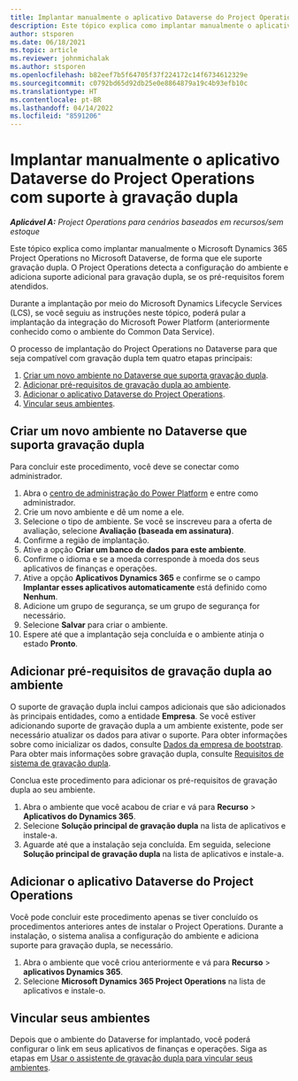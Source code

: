 ```yaml
---
title: Implantar manualmente o aplicativo Dataverse do Project Operations com suporte à gravação dupla
description: Este tópico explica como implantar manualmente o aplicativo Dataverse do Project Operations para que ele suporte gravação dupla.
author: stsporen
ms.date: 06/18/2021
ms.topic: article
ms.reviewer: johnmichalak
ms.author: stsporen
ms.openlocfilehash: b82eef7b5f64705f37f224172c14f6734612329e
ms.sourcegitcommit: c0792bd65d92db25e0e8864879a19c4b93efb10c
ms.translationtype: HT
ms.contentlocale: pt-BR
ms.lasthandoff: 04/14/2022
ms.locfileid: "8591206"
---
```

# <a name="manually-deploy-the-project-operations-dataverse-app-with-dual-write-support"></a>Implantar manualmente o aplicativo Dataverse do Project Operations com suporte à gravação dupla

_**Aplicável A:** Project Operations para cenários baseados em recursos/sem estoque_

Este tópico explica como implantar manualmente o Microsoft Dynamics 365 Project Operations no Microsoft Dataverse, de forma que ele suporte gravação dupla. O Project Operations detecta a configuração do ambiente e adiciona suporte adicional para gravação dupla, se os pré-requisitos forem atendidos.

Durante a implantação por meio do Microsoft Dynamics Lifecycle Services (LCS), se você seguiu as instruções neste tópico, poderá pular a implantação da integração do Microsoft Power Platform (anteriormente conhecido como o ambiente do Common Data Service).

O processo de implantação do Project Operations no Dataverse para que seja compatível com gravação dupla tem quatro etapas principais:

1. [Criar um novo ambiente no Dataverse que suporta gravação dupla](#create).
2. [Adicionar pré-requisitos de gravação dupla ao ambiente](#prerequisites).
3. [Adicionar o aplicativo Dataverse do Project Operations](#dataverse).
4. [Vincular seus ambientes](#link).

## <a name="create-a-new-environment-in-dataverse-that-supports-dual-write"></a><a name="create"></a>Criar um novo ambiente no Dataverse que suporta gravação dupla

Para concluir este procedimento, você deve se conectar como administrador.

1. Abra o [centro de administração do Power Platform](https://admin.powerplatform.com) e entre como administrador.
2. Crie um novo ambiente e dê um nome a ele.
3. Selecione o tipo de ambiente. Se você se inscreveu para a oferta de avaliação, selecione **Avaliação (baseada em assinatura)**.
4. Confirme a região de implantação.
5. Ative a opção **Criar um banco de dados para este ambiente**. 
6. Confirme o idioma e se a moeda corresponde à moeda dos seus aplicativos de finanças e operações.
7. Ative a opção **Aplicativos Dynamics 365** e confirme se o campo **Implantar esses aplicativos automaticamente** está definido como **Nenhum**.
8. Adicione um grupo de segurança, se um grupo de segurança for necessário.
9. Selecione **Salvar** para criar o ambiente.
10. Espere até que a implantação seja concluída e o ambiente atinja o estado **Pronto**.

## <a name="add-dual-write-prerequisites-to-the-environment"></a><a name="prerequisites"></a>Adicionar pré-requisitos de gravação dupla ao ambiente

O suporte de gravação dupla inclui campos adicionais que são adicionados às principais entidades, como a entidade **Empresa**. Se você estiver adicionando suporte de gravação dupla a um ambiente existente, pode ser necessário atualizar os dados para ativar o suporte. Para obter informações sobre como inicializar os dados, consulte [Dados da empresa de bootstrap](/dynamics365/fin-ops-core/dev-itpro/data-entities/dual-write/bootstrap-company-data). Para obter mais informações sobre gravação dupla, consulte [Requisitos de sistema de gravação dupla](/dynamics365/fin-ops-core/dev-itpro/data-entities/dual-write/dual-write-system-req).

Conclua este procedimento para adicionar os pré-requisitos de gravação dupla ao seu ambiente.

1. Abra o ambiente que você acabou de criar e vá para **Recurso** \> **Aplicativos do Dynamics 365**.
2. Selecione **Solução principal de gravação dupla** na lista de aplicativos e instale-a.
3. Aguarde até que a instalação seja concluída. Em seguida, selecione **Solução principal de gravação dupla** na lista de aplicativos e instale-a.

## <a name="add-the-project-operations-dataverse-app"></a><a name="dataverse"></a>Adicionar o aplicativo Dataverse do Project Operations

Você pode concluir este procedimento apenas se tiver concluído os procedimentos anteriores antes de instalar o Project Operations. Durante a instalação, o sistema analisa a configuração do ambiente e adiciona suporte para gravação dupla, se necessário.

1. Abra o ambiente que você criou anteriormente e vá para **Recurso** \> **aplicativos Dynamics 365**.
2. Selecione **Microsoft Dynamics 365 Project Operations** na lista de aplicativos e instale-o.

## <a name="link-your-environments"></a><a name="link"></a>Vincular seus ambientes

Depois que o ambiente do Dataverse for implantado, você poderá configurar o link em seus aplicativos de finanças e operações. Siga as etapas em [Usar o assistente de gravação dupla para vincular seus ambientes](/dynamics365/fin-ops-core/dev-itpro/data-entities/dual-write/link-your-environment).

